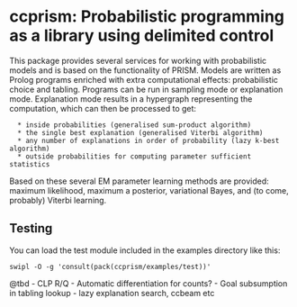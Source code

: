 # ccprism: Probabilistic programming as a library using delimited control

   This package provides several services for working with probabilistic models and
   is based on the functionality of PRISM. Models are written as Prolog programs
   enriched with extra computational effects: probabilistic choice and tabling.
   Programs can be run in sampling mode or explanation mode. Explanation mode 
   results in a hypergraph representing the computation, which can then be processed
   to get:

      * inside probabilities (generalised sum-product algorithm)
      * the single best explanation (generalised Viterbi algorithm)
      * any number of explanations in order of probability (lazy k-best algorithm)
      * outside probabilities for computing parameter sufficient statistics
 
   Based on these several EM parameter learning methods are provided: maximum likelihood,
   maximum a posterior, variational Bayes, and (to come, probably) Viterbi learning.

## Testing

   You can load the test module included in the examples directory like this:
   ```
   swipl -O -g 'consult(pack(ccprism/examples/test))'
   ```

   @tbd
      - CLP R/Q
      - Automatic differentiation for counts?
      - Goal subsumption in tabling lookup
      - lazy explanation search, ccbeam etc
